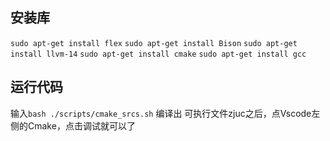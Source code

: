 ## 安装库
`sudo apt-get install flex`
`sudo apt-get install Bison`
`sudo apt-get install llvm-14`
`sudo apt-get install cmake`
`sudo apt-get install gcc`
## 运行代码
输入`bash ./scripts/cmake_srcs.sh`
编译出 可执行文件zjuc之后，点Vscode左侧的Cmake，点击调试就可以了
